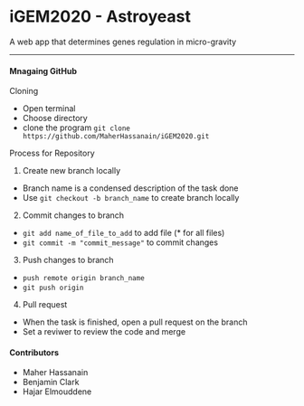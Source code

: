 # iGEM2020 - Astroyeast
A web app that determines genes regulation in micro-gravity

---------------------------------------------------------------------------------------------------------------------------------------


#### Mnagaing GitHub
  
  Cloning
  
 * Open terminal
 * Choose directory
 * clone the program ```git clone https://github.com/MaherHassanain/iGEM2020.git```
 
Process for Repository

1. Create new branch locally
  * Branch name is a condensed description of the task done
  * Use ```git checkout -b branch_name``` to create branch locally

2. Commit changes to branch
  * ```git add name_of_file_to_add``` to add file (* for all files)
  * ```git commit -m "commit_message"``` to commit changes

3. Push changes to branch
  * ```push remote origin branch_name```
  * ```git push origin```

4. Pull request
  * When the task is finished, open a pull request on the branch
  * Set a reviwer to review the code and merge 

#### Contributors

* Maher Hassanain
* Benjamin Clark
* Hajar Elmouddene
